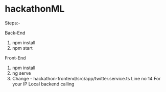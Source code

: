 # hackathonML


Steps:-

Back-End

1. npm install
2. npm start

Front-End

1. npm install
2. ng serve
3. Change - hackathon-frontend/src/app/twitter.service.ts Line no 14 For your IP Local backend calling